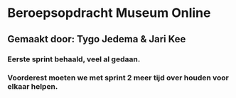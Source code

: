 # Beroepsopdracht Museum Online

## Gemaakt door: Tygo Jedema & Jari Kee

### Eerste sprint behaald, veel al gedaan. 
### Voorderest moeten we met sprint 2 meer tijd over houden voor elkaar helpen.